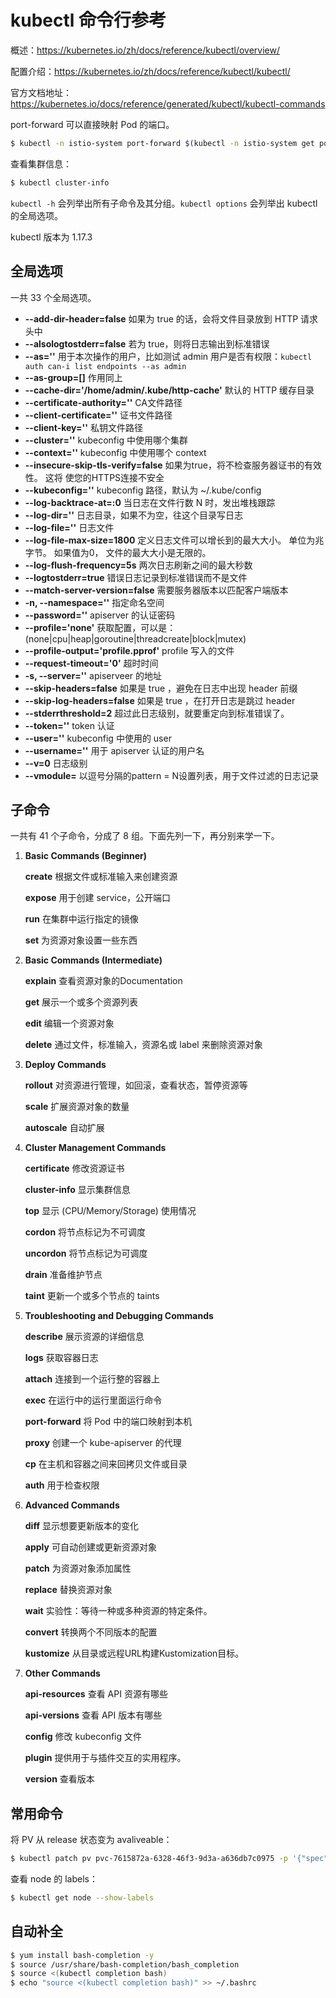 # kubectl 命令行参考

概述：https://kubernetes.io/zh/docs/reference/kubectl/overview/

配置介绍：https://kubernetes.io/zh/docs/reference/kubectl/kubectl/

官方文档地址：https://kubernetes.io/docs/reference/generated/kubectl/kubectl-commands

port-forward 可以直接映射 Pod 的端口。

```bash
$ kubectl -n istio-system port-forward $(kubectl -n istio-system get pod -l app=jaeger -o jsonpath='{.items[0].metadata.name}') 15032:16686 &
```

查看集群信息：

```bash
$ kubectl cluster-info
```

`kubectl -h` 会列举出所有子命令及其分组。`kubectl options` 会列举出 kubectl 的全局选项。

kubectl 版本为 1.17.3



## 全局选项

一共 33 个全局选项。

- **--add-dir-header=false** 如果为 true 的话，会将文件目录放到 HTTP 请求头中
- **--alsologtostderr=false** 若为 true，则将日志输出到标准错误
- **--as=''** 用于本次操作的用户，比如测试 admin 用户是否有权限：`kubectl auth can-i list endpoints --as admin`
- **--as-group=[]** 作用同上
- **--cache-dir='/home/admin/.kube/http-cache'** 默认的 HTTP 缓存目录
- **--certificate-authority=''** CA文件路径
- **--client-certificate=''** 证书文件路径
- **--client-key=''** 私钥文件路径
- **--cluster=''** kubeconfig 中使用哪个集群
- **--context=''** kubeconfig 中使用哪个 context
- **--insecure-skip-tls-verify=false** 如果为true，将不检查服务器证书的有效性。 这将
  使您的HTTPS连接不安全
- **--kubeconfig=''** kubeconfig 路径，默认为 ~/.kube/config
- **--log-backtrace-at=:0** 当日志在文件行数 N 时，发出堆栈跟踪
- **--log-dir=''** 日志目录，如果不为空，往这个目录写日志
- **--log-file=''** 日志文件
- **--log-file-max-size=1800** 定义日志文件可以增长到的最大大小。 单位为兆字节。 如果值为0，
  文件的最大大小是无限的。
- **--log-flush-frequency=5s** 两次日志刷新之间的最大秒数
- **--logtostderr=true** 错误日志记录到标准错误而不是文件
- **--match-server-version=false** 需要服务器版本以匹配客户端版本
- **-n, --namespace=''** 指定命名空间
- **--password=''** apiserver 的认证密码
- **--profile='none'** 获取配置，可以是：(none|cpu|heap|goroutine|threadcreate|block|mutex)
- **--profile-output='profile.pprof'** profile 写入的文件
- **--request-timeout='0'** 超时时间
- **-s, --server=''** apiserveer 的地址
- **--skip-headers=false** 如果是 true ，避免在日志中出现 header 前缀
- **--skip-log-headers=false** 如果是 true ，在打开日志是跳过 header
- **--stderrthreshold=2** 超过此日志级别，就要重定向到标准错误了。
- **--token=''** token 认证
- **--user=''** kubeconfig 中使用的 user
- **--username=''** 用于 apiserver 认证的用户名
- **--v=0** 日志级别
- **--vmodule=** 以逗号分隔的pattern = N设置列表，用于文件过滤的日志记录



## 子命令

一共有 41 个子命令，分成了 8 组。下面先列一下，再分别来学一下。

1. **Basic Commands (Beginner)**

   **create** 根据文件或标准输入来创建资源

   **expose** 用于创建 service，公开端口

   **run** 在集群中运行指定的镜像

   **set** 为资源对象设置一些东西

2. **Basic Commands (Intermediate)**

   **explain** 查看资源对象的Documentation

   **get** 展示一个或多个资源列表

   **edit** 编辑一个资源对象

   **delete** 通过文件，标准输入，资源名或 label 来删除资源对象

3. **Deploy Commands**

   **rollout** 对资源进行管理，如回滚，查看状态，暂停资源等

   **scale** 扩展资源对象的数量

   **autoscale** 自动扩展

4. **Cluster Management Commands**

   **certificate** 修改资源证书

   **cluster-info** 显示集群信息

   **top** 显示 (CPU/Memory/Storage) 使用情况

   **cordon** 将节点标记为不可调度

   **uncordon** 将节点标记为可调度

   **drain**  准备维护节点

   **taint** 更新一个或多个节点的 taints

5. **Troubleshooting and Debugging Commands**

   **describe** 展示资源的详细信息

   **logs** 获取容器日志

   **attach** 连接到一个运行整的容器上

   **exec** 在运行中的运行里面运行命令

   **port-forward** 将 Pod 中的端口映射到本机

   **proxy** 创建一个 kube-apiserver 的代理

   **cp** 在主机和容器之间来回拷贝文件或目录

   **auth** 用于检查权限

6. **Advanced Commands**

   **diff** 显示想要更新版本的变化

   **apply** 可自动创建或更新资源对象

   **patch** 为资源对象添加属性

   **replace** 替换资源对象

   **wait** 实验性：等待一种或多种资源的特定条件。

   **convert** 转换两个不同版本的配置

   **kustomize** 从目录或远程URL构建Kustomization目标。

7. **Other Commands**

   **api-resources** 查看 API 资源有哪些

   **api-versions** 查看 API 版本有哪些

   **config** 修改 kubeconfig 文件

   **plugin** 提供用于与插件交互的实用程序。

   **version** 查看版本



## 常用命令

将 PV 从 release 状态变为 avaliveable：

````bash
$ kubectl patch pv pvc-7615872a-6328-46f3-9d3a-a636db7c0975 -p '{"spec":{"claimRef": null}}'
````

查看 node 的 labels：

```bash
$ kubectl get node --show-labels
```



## 自动补全

```bash
$ yum install bash-completion -y
$ source /usr/share/bash-completion/bash_completion
$ source <(kubectl completion bash)
$ echo "source <(kubectl completion bash)" >> ~/.bashrc
```











